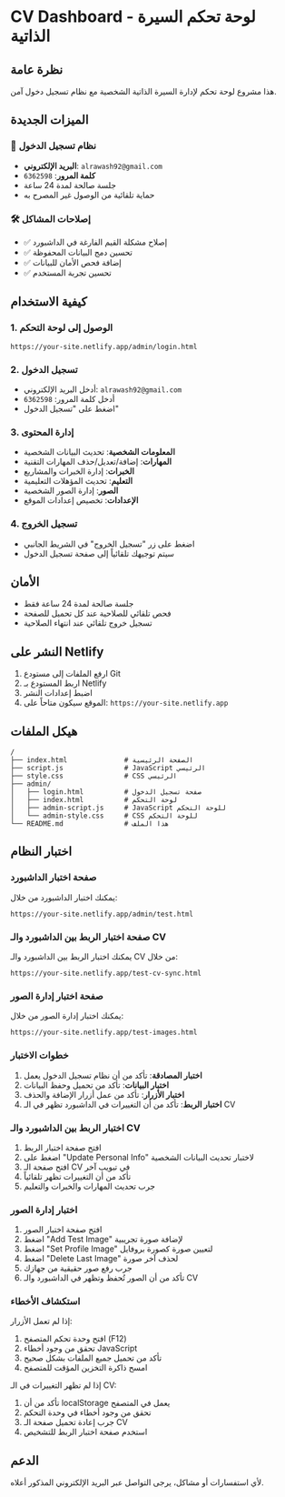 # CV Dashboard - لوحة تحكم السيرة الذاتية

## نظرة عامة
هذا مشروع لوحة تحكم لإدارة السيرة الذاتية الشخصية مع نظام تسجيل دخول آمن.

## الميزات الجديدة

### 🔐 نظام تسجيل الدخول
- **البريد الإلكتروني**: `alrawash92@gmail.com`
- **كلمة المرور**: `6362598`
- جلسة صالحة لمدة 24 ساعة
- حماية تلقائية من الوصول غير المصرح به

### 🛠️ إصلاحات المشاكل
- ✅ إصلاح مشكلة القيم الفارغة في الداشبورد
- ✅ تحسين دمج البيانات المحفوظة
- ✅ إضافة فحص الأمان للبيانات
- ✅ تحسين تجربة المستخدم

## كيفية الاستخدام

### 1. الوصول إلى لوحة التحكم
```
https://your-site.netlify.app/admin/login.html
```

### 2. تسجيل الدخول
- أدخل البريد الإلكتروني: `alrawash92@gmail.com`
- أدخل كلمة المرور: `6362598`
- اضغط على "تسجيل الدخول"

### 3. إدارة المحتوى
- **المعلومات الشخصية**: تحديث البيانات الشخصية
- **المهارات**: إضافة/تعديل/حذف المهارات التقنية
- **الخبرات**: إدارة الخبرات والمشاريع
- **التعليم**: تحديث المؤهلات التعليمية
- **الصور**: إدارة الصور الشخصية
- **الإعدادات**: تخصيص إعدادات الموقع

### 4. تسجيل الخروج
- اضغط على زر "تسجيل الخروج" في الشريط الجانبي
- سيتم توجيهك تلقائياً إلى صفحة تسجيل الدخول

## الأمان
- جلسة صالحة لمدة 24 ساعة فقط
- فحص تلقائي للصلاحية عند كل تحميل للصفحة
- تسجيل خروج تلقائي عند انتهاء الصلاحية

## النشر على Netlify
1. ارفع الملفات إلى مستودع Git
2. اربط المستودع بـ Netlify
3. اضبط إعدادات النشر
4. الموقع سيكون متاحاً على: `https://your-site.netlify.app`

## هيكل الملفات
```
/
├── index.html              # الصفحة الرئيسية
├── script.js               # JavaScript الرئيسي
├── style.css               # CSS الرئيسي
├── admin/
│   ├── login.html          # صفحة تسجيل الدخول
│   ├── index.html          # لوحة التحكم
│   ├── admin-script.js     # JavaScript للوحة التحكم
│   └── admin-style.css     # CSS للوحة التحكم
└── README.md               # هذا الملف
```

## اختبار النظام

### صفحة اختبار الداشبورد
يمكنك اختبار الداشبورد من خلال:
```
https://your-site.netlify.app/admin/test.html
```

### صفحة اختبار الربط بين الداشبورد والـ CV
يمكنك اختبار الربط بين الداشبورد والـ CV من خلال:
```
https://your-site.netlify.app/test-cv-sync.html
```

### صفحة اختبار إدارة الصور
يمكنك اختبار إدارة الصور من خلال:
```
https://your-site.netlify.app/test-images.html
```

### خطوات الاختبار
1. **اختبار المصادقة**: تأكد من أن نظام تسجيل الدخول يعمل
2. **اختبار البيانات**: تأكد من تحميل وحفظ البيانات
3. **اختبار الأزرار**: تأكد من عمل أزرار الإضافة والحذف
4. **اختبار الربط**: تأكد من أن التغييرات في الداشبورد تظهر في الـ CV

### اختبار الربط بين الداشبورد والـ CV
1. افتح صفحة اختبار الربط
2. اضغط على "Update Personal Info" لاختبار تحديث البيانات الشخصية
3. افتح صفحة الـ CV في تبويب آخر
4. تأكد من أن التغييرات تظهر تلقائياً
5. جرب تحديث المهارات والخبرات والتعليم

### اختبار إدارة الصور
1. افتح صفحة اختبار الصور
2. اضغط "Add Test Image" لإضافة صورة تجريبية
3. اضغط "Set Profile Image" لتعيين صورة كصورة بروفايل
4. اضغط "Delete Last Image" لحذف آخر صورة
5. جرب رفع صور حقيقية من جهازك
6. تأكد من أن الصور تُحفظ وتظهر في الداشبورد والـ CV

### استكشاف الأخطاء
إذا لم تعمل الأزرار:
1. افتح وحدة تحكم المتصفح (F12)
2. تحقق من وجود أخطاء JavaScript
3. تأكد من تحميل جميع الملفات بشكل صحيح
4. امسح ذاكرة التخزين المؤقت للمتصفح

إذا لم تظهر التغييرات في الـ CV:
1. تأكد من أن localStorage يعمل في المتصفح
2. تحقق من وجود أخطاء في وحدة التحكم
3. جرب إعادة تحميل صفحة الـ CV
4. استخدم صفحة اختبار الربط للتشخيص

## الدعم
لأي استفسارات أو مشاكل، يرجى التواصل عبر البريد الإلكتروني المذكور أعلاه.